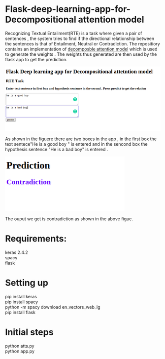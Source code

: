 # Flask-deep-learning-app-for-Decompositional attention model

Recognizing Textual Entailment(RTE) is a task where given a pair of sentences , the system tries to find if the directional relationship between the sentences is that of Entailment, Neutral or Contradiction. The repositiory contains an implementation of  [decomposble attention model](https://github.com/free-variation/spaCy/tree/master/examples/notebooks) which is used to generate the weights . The weights thus generated are then used by the flask app to get the prediction.





![alt text](https://github.com/ssramitsharma/Flask-deep-learning-app-for-Decomposable-attention-model/blob/master/flask1.png)


As shown in the figuere there are two boxes in the app , in the first box the text sentece"He is a good boy " is entered and in the sencond box the hypothesis sentence "He is a bad boy"  is entered . 

![alt text](https://github.com/ssramitsharma/Flask-deep-learning-app-for-Decomposable-attention-model/blob/master/flask2.png)

The ouput we get is contradiction as shown in the above figue.
# Requirements:
keras 2.4.2 <br/>
spacy <br/>
flask

# Setting up
pip install keras <br/>
pip install spacy <br/>
python -m spacy download en_vectors_web_lg <br/>
pip install flask


# Initial steps
python atts.py <br/>
python app.py


